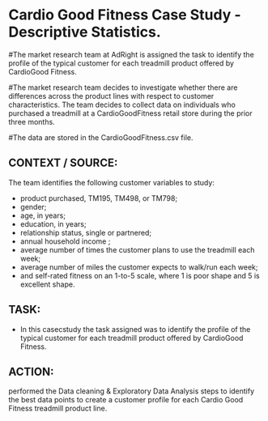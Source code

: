 # Cardio Good Fitness Case Study - Descriptive Statistics.

#The market research team at AdRight is assigned the task to identify the profile of the typical customer for each treadmill product offered by CardioGood Fitness.

#The market research team decides to investigate whether there are differences across the product lines with respect to customer characteristics. The team decides to collect data on individuals who purchased a treadmill at a CardioGoodFitness retail store during the prior three months.

#The data are stored in the CardioGoodFitness.csv file. 


## CONTEXT / SOURCE:
The team identifies the following customer variables to study:
- product purchased, TM195, TM498, or TM798;
- gender;
- age, in years;
- education, in years;
- relationship status, single or partnered;
- annual household income ;
- average number of times the customer plans to use the treadmill each week;
- average number of miles the customer expects to walk/run each week;
- and self-rated fitness on an 1-to-5 scale, where 1 is poor shape and 5 is excellent shape.

## TASK: 
- In this casecstudy the task assigned was to identify the profile of the typical customer for each treadmill product offered by CardioGood Fitness.

## ACTION:
performed the Data cleaning & Exploratory Data Analysis steps to identify the best data points to create a customer profile for each Cardio Good Fitness treadmill product line.
